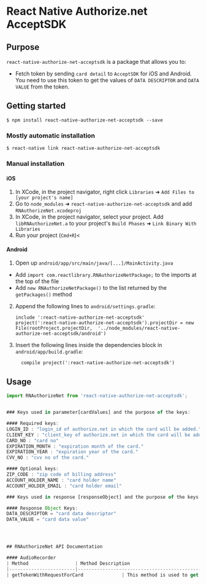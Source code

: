 
# React Native Authorize.net AcceptSDK

## Purpose
`react-native-authorize-net-acceptsdk` is a package that allows you to:
- Fetch token by sending `card detail` to `AcceptSDK` for iOS and Android. You need to use this token to get the values of `DATA DESCRIPTOR` and `DATA VALUE` from the token.


## Getting started

`$ npm install react-native-authorize-net-acceptsdk --save`

### Mostly automatic installation

`$ react-native link react-native-authorize-net-acceptsdk`

### Manual installation


#### iOS

1. In XCode, in the project navigator, right click `Libraries` ➜ `Add Files to [your project's name]`
2. Go to `node_modules` ➜ `react-native-authorize-net-acceptsdk` and add `RNAuthorizeNet.xcodeproj`
3. In XCode, in the project navigator, select your project. Add `libRNAuthorizeNet.a` to your project's `Build Phases` ➜ `Link Binary With Libraries`
4. Run your project (`Cmd+R`)<

#### Android

1. Open up `android/app/src/main/java/[...]/MainActivity.java`
  - Add `import com.reactlibrary.RNAuthorizeNetPackage;` to the imports at the top of the file
  - Add `new RNAuthorizeNetPackage()` to the list returned by the `getPackages()` method
2. Append the following lines to `android/settings.gradle`:
  	```
  	include ':react-native-authorize-net-acceptsdk'
  	project(':react-native-authorize-net-acceptsdk').projectDir = new File(rootProject.projectDir, 	'../node_modules/react-native-authorize-net-acceptsdk/android')
  	```
3. Insert the following lines inside the dependencies block in `android/app/build.gradle`:
  	```
      compile project(':react-native-authorize-net-acceptsdk')
  	```


## Usage
```javascript
import RNAuthorizeNet from 'react-native-authorize-net-acceptsdk';


### Keys used in parameter[cardValues] and the purpose of the keys:

#### Required keys:
LOGIN_ID : "login_id of authorize.net in which the card will be added."
CLIENT_KEY : "client_key of authorize.net in which the card will be added."
CARD_NO : "card no"
EXPIRATION_MONTH : "expiration month of the card."
EXPIRATION_YEAR : "expiration year of the card."
CVV_NO : "cvv no of the card."

#### Optional keys:
ZIP_CODE : "zip code of billing address"
ACCOUNT_HOLDER_NAME : "card holder name"
ACCOUNT_HOLDER_EMAIL : "card holder email"

### Keys used in response [responseObject] and the purpose of the keys: This will be used to add card on server using accept.js of auhorize.net

#### Response Object Keys:
DATA_DESCRIPTOR = "card data descriptor"
DATA_VALUE = "card data value"




## RNAuthorizeNet API Documentation

#### AudioRecorder
| Method                 | Method Description                                                                                                                        | Parameters    | Parameters Description                                                            |
|------------------------|-------------------------------------------------------------------------------------------------------------------------------------------|---------------|-----------------------------------------------------------------------------------|
| getTokenWithRequestForCard              | This method is used to get response object {with `data value` and `data descriptor`} and success {bool value to show if the card added successfully} for your credit card, you want to add to authorize.net.                       | cardValues, isProduction              | `cardValues`: the card detail object, which can hold the values with keys as described above. `isProduction`: this indicate if the processing is done for production mode                   |
	